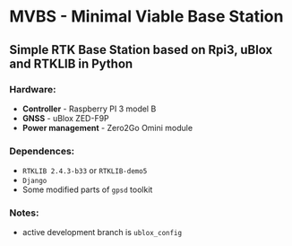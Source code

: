 # MVBS - Minimal Viable Base Station


## Simple RTK Base Station based on Rpi3, uBlox and RTKLIB in Python


### Hardware:
* **Controller** - Raspberry PI 3 model B
* **GNSS** - uBlox ZED-F9P
* **Power management** - Zero2Go Omini module


### Dependences:
* `RTKLIB 2.4.3-b33` or `RTKLIB-demo5`
* `Django`
* Some modified parts of `gpsd` toolkit


### Notes:
* active development branch is `ublox_config`
